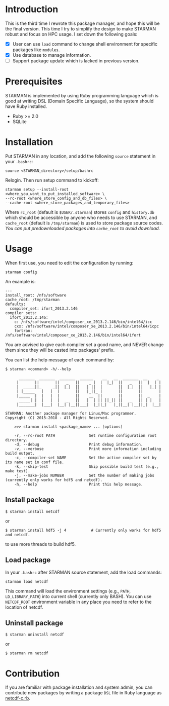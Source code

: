 Introduction
============

This is the third time I rewrote this package manager, and hope this will be
the final version. This time I try to simplify the design to make STARMAN
robust and focus on HPC usage. I set down the following goals:

* [X] User can use `load` command to change shell environment for specific packages
  like `modules`.
* [X] Use database to manage information.
* [ ] Support package update which is lacked in previous version.

Prerequisites
=============

STARMAN is implemented by using Ruby programming language which is good at
writing DSL (Domain Specific Language), so the system should have Ruby
installed.

- Ruby >= 2.0
- SQLite

Installation
============

Put STARMAN in any location, and add the following `source` statement in your `.bashrc`:

```
source <STARMAN_directory>/setup/bashrc
```

Relogin. Then run setup command to kickoff:

```
starman setup --install-root <where_you_want_to_put_installed_software> \
--rc-root <where_store_config_and_db_files> \
--cache-root <where_store_packages_and_temporary_files>
```

Where `rc_root` (default is `$USER/.starman`) stores `config` and `history.db`
which should be accessible by anyone who needs to use STARMAN, and `cache_root`
(default is `/tmp/starman`) is used to store package source codes. *You can put
predownloaded packages into `cache_root` to avoid download.*

Usage
=====

When first use, you need to edit the configuration by running:

```
starman config
```

An example is:
```
---
install_root: /nfs/software
cache_root: /tmp/starman
defaults:
  compiler_set: ifort_2013.2.146
compiler_sets:
  ifort_2013.2.146:
    c: /nfs/software/intel/composer_xe_2013.2.146/bin/intel64/icc
    cxx: /nfs/software/intel/composer_xe_2013.2.146/bin/intel64/icpc
    fortran: /nfs/software/intel/composer_xe_2013.2.146/bin/intel64/ifort
```

You are advised to give each compiler set a good name, and NEVER change them
since they will be casted into packages' prefix.

You can list the help message of each command by:

```
$ starman <command> -h/--help
```

```
      _______  _______  _______  ______    __   __  _______  __    _
     |       ||       ||   _   ||    _ |  |  |_|  ||   _   ||  |  | |
     |  _____||_     _||  |_|  ||   | ||  |       ||  |_|  ||   |_| |
     | |_____   |   |  |       ||   |_||_ |       ||       ||       |
     |_____  |  |   |  |       ||    __  ||       ||       ||  _    |
      _____| |  |   |  |   _   ||   |  | || ||_|| ||   _   || | |   |
     |_______|  |___|  |__| |__||___|  |_||_|   |_||__| |__||_|  |__|

STARMAN: Another package manager for Linux/Mac programmer.
Copyright (C) 2015-2018 - All Rights Reserved.

    >>> starman install <package_name> ... [options]

    -r, --rc-root PATH               Set runtime configuration root directory.
    -d, --debug                      Print debug information.
    -v, --verbose                    Print more information including build output.
    -c, --compiler-set NAME          Set the active compiler set by its name set in conf file.
    -k, --skip-test                  Skip possible build test (e.g., make test).
    -j, --make-jobs NUMBER           Set the number of making jobs (currently only works for hdf5 and netcdf).
    -h, --help                       Print this help message.
```

Install package
---------------

```
$ starman install netcdf
```

or

```
$ starman install hdf5 -j 4           # Currently only works for hdf5 and netcdf.
```

to use more threads to build hdf5.

Load package
------------

In your `.bashrc` after STARMAN source statement, add the load commands:

```
starman load netcdf
```

This command will load the environment settings (e.g., `PATH`,
`LD_LIBRARY_PATH`) into current shell (currently only BASH). You can use
`NETCDF_ROOT` environment variable in any place you need to refer to the
location of netcdf.

Uninstall package
-----------------

```
$ starman uninstall netcdf
```

or

```
$ starman rm netcdf
```

Contribution
============

If you are familiar with package installation and system admin, you can
contribute new packages by writing a package `DSL` file in Ruby language as
[netcdf-c.rb](https://github.com/dongli/starman/blob/master/packages/netcdf-c.rb).
